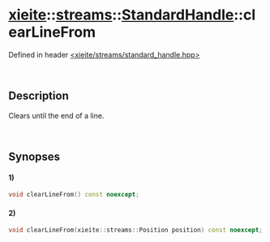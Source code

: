 # [xieite](../../../../../xieite.md)\:\:[streams](../../../../../streams.md)\:\:[StandardHandle](../../../standard_handle.md)\:\:clearLineFrom
Defined in header [<xieite/streams/standard_handle.hpp>](../../../../../../include/xieite/streams/standard_handle.hpp)

&nbsp;

## Description
Clears until the end of a line.

&nbsp;

## Synopses
#### 1)
```cpp
void clearLineFrom() const noexcept;
```
#### 2)
```cpp
void clearLineFrom(xieite::streams::Position position) const noexcept;
```
